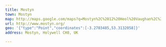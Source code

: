 ```yaml
---
title: Mostyn
town: Mostyn
map: http://maps.google.com/maps?q=Mostyn%2C%2012%20Heol%20Vaughan%2C%20Llandudno%2C%20Gwynedd%2C%20GB%2C%20LL30%201AB
url: http://www.mostyn.org/
geo: '{"type":"Point","coordinates":[-3.2703485,53.3132058]}'
address: Mostyn, Holywell CH8, UK

---
```


